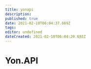 ```yaml
---
title: yonapi
description: 
published: true
date: 2021-02-10T06:04:37.669Z
tags: 
editor: undefined
dateCreated: 2021-02-10T06:04:29.692Z
---
```


# Yon.API
